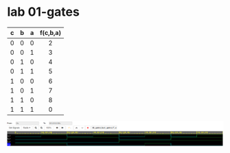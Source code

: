 # lab 01-gates


| **c** | **b** |**a** | **f(c,b,a)** |
| :-: | :-: | :-: | :-: |
| 0 | 0 | 0 | 2 |
| 0 | 0 | 1 | 3 |
| 0 | 1 | 0 | 4 |
| 0 | 1 | 1 | 5 |
| 1 | 0 | 0 | 6 |
| 1 | 0 | 1 | 7 |
| 1 | 1 | 0 | 8 |
| 1 | 1 | 1 | 0 |


![De Morgan's law simulation](Images/simFdemor.png)
